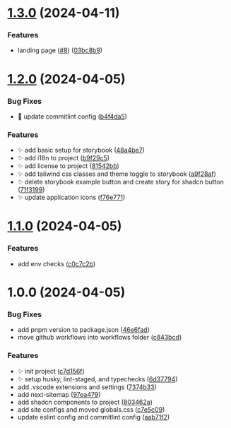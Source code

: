 # [1.3.0](https://github.com/jbabin91/saas-starter/compare/v1.2.0...v1.3.0) (2024-04-11)


### Features

* landing page ([#8](https://github.com/jbabin91/saas-starter/issues/8)) ([03bc8b9](https://github.com/jbabin91/saas-starter/commit/03bc8b9b3598f0c1ec773b71002e6ff140c82725))

# [1.2.0](https://github.com/jbabin91/saas-starter/compare/v1.1.0...v1.2.0) (2024-04-05)


### Bug Fixes

* :bug: update commitlint config ([b4f4da5](https://github.com/jbabin91/saas-starter/commit/b4f4da502ea7426d62c4906cf38539745d7b63f2))


### Features

* :sparkles: add basic setup for storybook ([48a4be7](https://github.com/jbabin91/saas-starter/commit/48a4be7bad409af1a735542661bd7398488f53ca))
* :sparkles: add i18n to project ([b9f29c5](https://github.com/jbabin91/saas-starter/commit/b9f29c5565fa68d78721ceba1e72b3c5017a50e7))
* :sparkles: add license to project ([81542bb](https://github.com/jbabin91/saas-starter/commit/81542bbdb3324eefbdc72f627625aab6c1b31f14))
* :sparkles: add tailwind css classes and theme toggle to storybook ([a9f28af](https://github.com/jbabin91/saas-starter/commit/a9f28afad7a6ef877baa6724e7a222e85f5d5bc5))
* :sparkles: delete storybook example button and create story for shadcn button ([71f3199](https://github.com/jbabin91/saas-starter/commit/71f319999dd741e5e144a69266e0d9ffe83ba9b5))
* :sparkles: update application icons ([f76e771](https://github.com/jbabin91/saas-starter/commit/f76e77166c53b8c7b629e0ff2a961a698d8b6f5e))

# [1.1.0](https://github.com/jbabin91/saas-starter/compare/v1.0.0...v1.1.0) (2024-04-05)


### Features

* add env checks ([c0c7c2b](https://github.com/jbabin91/saas-starter/commit/c0c7c2b254b0356fe6857ada693bb4a170086b75))

# 1.0.0 (2024-04-05)


### Bug Fixes

* add pnpm version to package.json ([46e6fad](https://github.com/jbabin91/saas-starter/commit/46e6fad2f821e67a00fb5628e92ba15f5744990e))
* move github workflows into workflows folder ([c843bcd](https://github.com/jbabin91/saas-starter/commit/c843bcdbcd966388dd89acef423bdb10ff248f30))


### Features

* :sparkles: init project ([c7d156f](https://github.com/jbabin91/saas-starter/commit/c7d156f9b04457e36d89cba913f5978b4964d65c))
* :sparkles: setup husky, lint-staged, and typechecks ([6d37794](https://github.com/jbabin91/saas-starter/commit/6d3779457c955b7629f542aaa5f9ae97ec5a696e))
* add .vscode extensions and settings ([7374b33](https://github.com/jbabin91/saas-starter/commit/7374b33e403449bf65078d3306d80d953c0e8f12))
* add next-sitemap ([97ea479](https://github.com/jbabin91/saas-starter/commit/97ea479a8c0ea3db5c7e8c4cbb4bdb3b5dcce395))
* add shadcn components to project ([803462a](https://github.com/jbabin91/saas-starter/commit/803462af971d1a34fb61fe3f2b85f08658aeeb01))
* add site configs and moved globals.css ([c7e5c09](https://github.com/jbabin91/saas-starter/commit/c7e5c091f29a0b67f19f637e43dc611264e57fb1))
* update eslint config and commitlint config ([aab71f2](https://github.com/jbabin91/saas-starter/commit/aab71f2ca878d4a359b9f38c3351b6031239db96))
